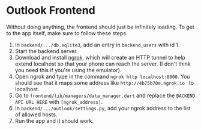 # Outlook Frontend

Without doing anything, the frontend should just be infinitely loading. To get to the app itself, make sure to follow these steps.
1. In `backend/.../db.sqlite3`, add an entry in `backend_users` with id 1.
2. Start the backend server.
3. Download and install [ngrok](https://dashboard.ngrok.com/get-started), which will create an HTTP tunnel to help extend localhost so that your phone can reach the server. (I don't think you need this if you're using the emulator).
4. Open ngrok and type in the command `ngrok http localhost:8000`. You should see that it maps some address like `http://4b75b70e.ngrok.io ` to localhost.
5. Go to `frontend/lib/managers/data_manager.dart` and replace the `BACKEND API URL HERE` with  `[ngrok_address]`.
6. In `backend/.../outlook/settings.py`, add your ngrok address to the list of allowed hosts.
7. Run the app and it should work.

